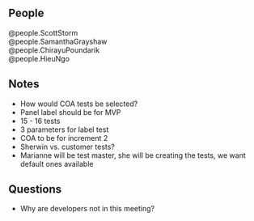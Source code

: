 
## People
@people.ScottStorm  
@people.SamanthaGrayshaw  
@people.ChirayuPoundarik  
@people.HieuNgo  

## Notes
- How would COA tests be selected?
- Panel label should be for MVP
- 15 - 16 tests
- 3 parameters for label test
- COA to be for increment 2
- Sherwin vs. customer tests?
- Marianne will be test master, she will be creating the tests, we want default ones available

## Questions
- Why are developers not in this meeting?
